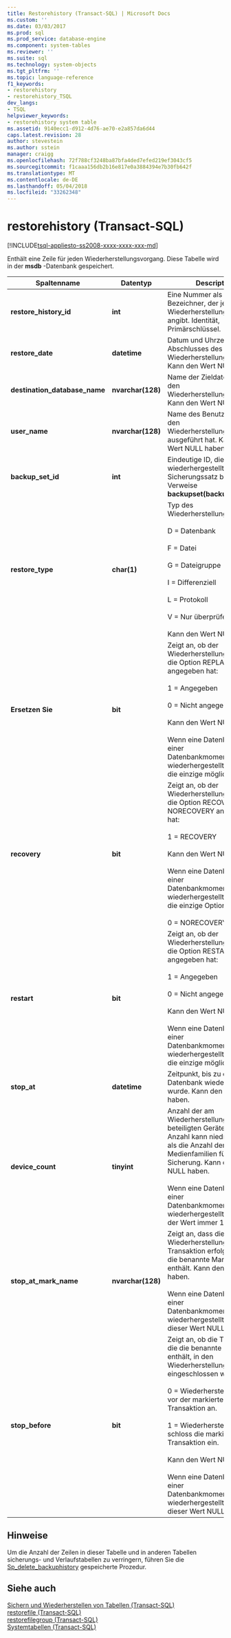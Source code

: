```yaml
---
title: Restorehistory (Transact-SQL) | Microsoft Docs
ms.custom: ''
ms.date: 03/03/2017
ms.prod: sql
ms.prod_service: database-engine
ms.component: system-tables
ms.reviewer: ''
ms.suite: sql
ms.technology: system-objects
ms.tgt_pltfrm: ''
ms.topic: language-reference
f1_keywords:
- restorehistory
- restorehistory_TSQL
dev_langs:
- TSQL
helpviewer_keywords:
- restorehistory system table
ms.assetid: 9140ecc1-d912-4d76-ae70-e2a857da6d44
caps.latest.revision: 28
author: stevestein
ms.author: sstein
manager: craigg
ms.openlocfilehash: 72f788cf3248ba87bfa4ded7efed219ef3043cf5
ms.sourcegitcommit: f1caaa156db2b16e817e0a3884394e7b30fb642f
ms.translationtype: MT
ms.contentlocale: de-DE
ms.lasthandoff: 05/04/2018
ms.locfileid: "33262348"
---
```

# <a name="restorehistory-transact-sql"></a>restorehistory (Transact-SQL)
[!INCLUDE[tsql-appliesto-ss2008-xxxx-xxxx-xxx-md](../../includes/tsql-appliesto-ss2008-xxxx-xxxx-xxx-md.md)]

  Enthält eine Zeile für jeden Wiederherstellungsvorgang. Diese Tabelle wird in der **msdb** -Datenbank gespeichert.  
  
|Spaltenname|Datentyp|Description|  
|-----------------|---------------|-----------------|  
|**restore_history_id**|**int**|Eine Nummer als eindeutiger Bezeichner, der jeden Wiederherstellungsvorgang angibt. Identität, Primärschlüssel.|  
|**restore_date**|**datetime**|Datum und Uhrzeit des Abschlusses des Wiederherstellungsvorgangs. Kann den Wert NULL haben.|  
|**destination_database_name**|**nvarchar(128)**|Name der Zieldatenbank für den Wiederherstellungsvorgang. Kann den Wert NULL haben.|  
|**user_name**|**nvarchar(128)**|Name des Benutzers, der den Wiederherstellungsvorgang ausgeführt hat. Kann den Wert NULL haben.|  
|**backup_set_id**|**int**|Eindeutige ID, die den wiederhergestellten Sicherungssatz bezeichnet. Verweise **backupset(backup_set_id)**.|  
|**restore_type**|**char(1)**|Typ des Wiederherstellungsvorgangs:<br /><br /> D = Datenbank<br /><br /> F = Datei<br /><br /> G = Dateigruppe<br /><br /> I = Differenziell<br /><br /> L = Protokoll<br /><br /> V = Nur überprüfen<br /><br /> Kann den Wert NULL haben.|  
|**Ersetzen Sie**|**bit**|Zeigt an, ob der Wiederherstellungsvorgang die Option REPLACE angegeben hat:<br /><br /> 1 = Angegeben<br /><br /> 0 = Nicht angegeben<br /><br /> Kann den Wert NULL haben.<br /><br /> Wenn eine Datenbank mit einer Datenbankmomentaufnahme wiederhergestellt wird, ist 0 die einzige mögliche Option.|  
|**recovery**|**bit**|Zeigt an, ob der Wiederherstellungsvorgang die Option RECOVERY oder NORECOVERY angegeben hat:<br /><br /> 1 = RECOVERY<br /><br /> Kann den Wert NULL haben.<br /><br /> Wenn eine Datenbank mit einer Datenbankmomentaufnahme wiederhergestellt wird, ist 1 die einzige Option.<br /><br /> 0 = NORECOVERY|  
|**restart**|**bit**|Zeigt an, ob der Wiederherstellungsvorgang die Option RESTART angegeben hat:<br /><br /> 1 = Angegeben<br /><br /> 0 = Nicht angegeben<br /><br /> Kann den Wert NULL haben.<br /><br /> Wenn eine Datenbank mit einer Datenbankmomentaufnahme wiederhergestellt wird, ist 0 die einzige mögliche Option.|  
|**stop_at**|**datetime**|Zeitpunkt, bis zu dem die Datenbank wiederhergestellt wurde. Kann den Wert NULL haben.|  
|**device_count**|**tinyint**|Anzahl der am Wiederherstellungsvorgang beteiligten Geräte. Diese Anzahl kann niedriger sein als die Anzahl der Medienfamilien für die Sicherung. Kann den Wert NULL haben.<br /><br /> Wenn eine Datenbank mit einer Datenbankmomentaufnahme wiederhergestellt wird, ist der Wert immer 1.|  
|**stop_at_mark_name**|**nvarchar(128)**|Zeigt an, dass die Wiederherstellung bis zu der Transaktion erfolgt ist, die die benannte Markierung enthält. Kann den Wert NULL haben.<br /><br /> Wenn eine Datenbank mit einer Datenbankmomentaufnahme wiederhergestellt wird, ist dieser Wert NULL.|  
|**stop_before**|**bit**|Zeigt an, ob die Transaktion, die die benannte Markierung enthält, in den Wiederherstellungsvorgang eingeschlossen wurde:<br /><br /> 0 = Wiederherstellung hielt vor der markierten Transaktion an.<br /><br /> 1 = Wiederherstellung schloss die markierte Transaktion ein.<br /><br /> Kann den Wert NULL haben.<br /><br /> Wenn eine Datenbank mit einer Datenbankmomentaufnahme wiederhergestellt wird, ist dieser Wert NULL.|  
  
## <a name="remarks"></a>Hinweise  
 Um die Anzahl der Zeilen in dieser Tabelle und in anderen Tabellen sicherungs- und Verlaufstabellen zu verringern, führen Sie die [Sp_delete_backuphistory](../../relational-databases/system-stored-procedures/sp-delete-backuphistory-transact-sql.md) gespeicherte Prozedur.  
  
## <a name="see-also"></a>Siehe auch  
 [Sichern und Wiederherstellen von Tabellen &#40;Transact-SQL&#41;](../../relational-databases/system-tables/backup-and-restore-tables-transact-sql.md)   
 [restorefile &#40;Transact-SQL&#41;](../../relational-databases/system-tables/restorefile-transact-sql.md)   
 [restorefilegroup &#40;Transact-SQL&#41;](../../relational-databases/system-tables/restorefilegroup-transact-sql.md)   
 [Systemtabellen &#40;Transact-SQL&#41;](../../relational-databases/system-tables/system-tables-transact-sql.md)  
  
  
